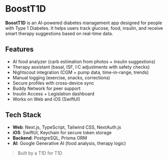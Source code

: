 # BoostT1D

**BoostT1D** is an AI-powered diabetes management app designed for people with Type 1 Diabetes. It helps users track glucose, food, insulin, and receive smart therapy suggestions based on real-time data.

## Features
- AI food analyzer (carb estimation from photos + insulin suggestions)
- Therapy assistant (basal, ISF, I:C adjustments with safety checks)
- Nightscout integration (CGM + pump data, time-in-range, trends)
- Manual logging (exercise, snacks, corrections)
- Secure profiles with cross-device sync
- Buddy Network for peer support
- Insulin Access + Legislation dashboard
- Works on Web and iOS (SwiftUI)

## Tech Stack
- **Web**: Next.js, TypeScript, Tailwind CSS, NextAuth.js
- **iOS**: SwiftUI, Keychain for secure token storage
- **Backend**: PostgreSQL, Prisma ORM
- **AI**: Google Generative AI (food analysis, therapy logic)

> Built by a T1D for T1D